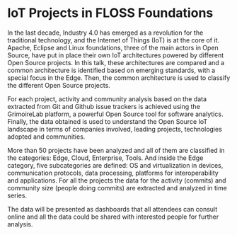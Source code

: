# IoT Projects in FLOSS Foundations

In the last decade, Industry 4.0 has emerged as a revolution for the traditional technology, and the Internet of Things (IoT) is at the core of it. Apache, Eclipse and Linux foundations, three of the main actors in Open Source, have put in place their own IoT architectures powered by different Open Source projects. In this talk, these architectures are compared and a common architecture is identified based on emerging standards, with a special focus in the Edge. Then, the common architecture is used to classify the different Open Source projects.
 
For each project, activity and community analysis based on the data extracted from Git and Github issue trackers is achieved using the GrimoireLab platform, a powerful Open Source tool for software analytics. Finally, the data obtained is used to understand the Open Source IoT landscape in terms of companies involved, leading projects, technologies adopted and communities.
 
More than 50 projects have been analyzed and all of them are classified in the categories: Edge, Cloud, Enterprise, Tools. And inside the Edge category, five subcategories are defined: OS and virtualization in devices, communication protocols, data processing, platforms for interoperability and applications. For all the projects the data for the activity (commits) and community size (people doing commits) are extracted and analyzed in time series.
 
The data will be presented as dashboards that all attendees can consult online and all the data could be shared with interested people for further analysis.
